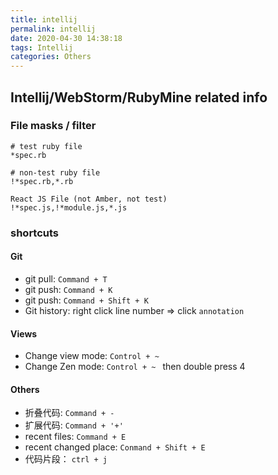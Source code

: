 ```yaml
---
title: intellij
permalink: intellij
date: 2020-04-30 14:38:18
tags: Intellij
categories: Others
---
```


## Intellij/WebStorm/RubyMine related info

### File masks / filter
``` 
# test ruby file
*spec.rb

# non-test ruby file
!*spec.rb,*.rb

React JS File (not Amber, not test)
!*spec.js,!*module.js,*.js
```

### shortcuts
#### Git
* git pull: `Command + T`
* git push: `Command + K`
* git push: `Command + Shift + K`
* Git history: right click line number => click `annotation`

#### Views
* Change view mode: `Control + ~ `
* Change Zen mode: `Control + ~ ` then double press 4

#### Others
* 折叠代码: `Command + -`
* 扩展代码: `Command + '+'`
* recent files: `Command + E`
* recent changed place: `Conmand + Shift + E`
* 代码片段： `ctrl + j`









